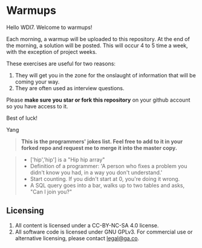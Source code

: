 # Warmups

Hello WDI7. Welcome to warmups!

Each morning, a warmup will be uploaded to this repository. At the end of the morning, a solution will be posted. This will occur 4 to 5 time a week, with the exception of project weeks.

These exercises are useful for two reasons:

1. They will get you in the zone for the onslaught of information that will be coming your way.
2. They are often used as interview questions.

Please **make sure you star or fork this repository** on your github account so you have access to it.

Best of luck!

Yang

> **This is the programmers' jokes list. Feel free to add to it in your forked repo and request me to merge it into the master copy.**

> - ['hip','hip'] is a "Hip hip array"
> - Definition of a programmer: 'A person who fixes a problem you didn't know you had, in a way you don't understand.'
> - Start counting. If you didn't start at 0, you're doing it wrong.
> - A SQL query goes into a bar, walks up to two tables and asks, "Can I join you?"


## Licensing

1. All content is licensed under a CC-BY-NC-SA 4.0 license.
2. All software code is licensed under GNU GPLv3. For commercial use or alternative licensing, please contact legal@ga.co.
